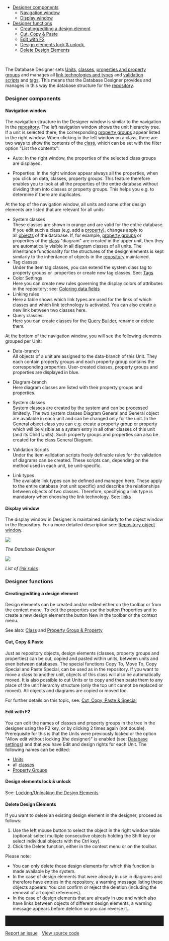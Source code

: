 -   [Designer components](#designer-components)
    -   [Navigation window](#navigation-window)
    -   [Display window](#display-window)
-   [Designer functions](#designer-functions)
    -   [Creating/editing a design
        element](#creatingediting-a-design-element)
    -   [Cut, Copy & Paste](#cut-copy-paste)
    -   [Edit with F2](#edit-with-f2)
    -   [Design elements lock &
        unlock ](#design-elements-lock--unlock)
    -   [Delete Design Elements](#delete-design-elements)

 

The Database Designer sets [Units](unit), [classes](class), [properties
and property groups](property-group-and-property) and manages all [link
technologies and types](links) and [validation
scripts](validation-scripts) and [tags](tags). This means that the
Database Designer provides and manages in this way the database
structure for the [repository](repository).

### Designer components

#### Navigation window

The navigation structure in the Designer window is similar to the
navigation in the [repository](repository). The left navigation window
shows the unit hierarchy tree. If a unit is selected there, the
corresponding [property groups](property-group-and-property) appear listed
in the right window. When clicking in the left window on a class, there
are two ways to show the contents of the [class](class), which can be
set with the filter option "List the contents":

-   Auto: In the right window, the properties of the selected class
    groups are displayed.

-   Properties: In the right window appear always all the properties,
    when you click on data, classes, property groups. This feature
    therefore enables you to look at all the properties of the entire
    database without dividing them into classes or property groups. This
    helps you e.g. to determine if there are duplicates.

At the top of the navigation window, all units and some other design
elements are listed that are relevant for all units:

-   System classes  
    These classes are shown in orange and are valid for the entire
    database. If you edit such a class (e.g. add
    a [property](property-group-and-property)), changes apply to
    all [objects](object) of the database. If, for example, [property
    groups](property-group-and-property) or properties of
    the [class](class) "diagram" are created in the upper unit, then
    they are automatically visible in all diagram classes of all units.
    The inheritance functionality for the structures of the design
    elements is kept similarly to the inheritance of objects in
    the [repository](repository) maintained.
-   Tag classes  
    Under the item tag classes, you can extend the system class tag to
    property groups or  properties or create new tag classes.
    See: [Tags](tags)
-   Color Settings  
    Here you can create new rules governing the display colors of
    attributes in the repository; see: [Coloring data
    fields](coloring-data-fields)
-   Linking rules  
    Here a table shows which link types are used for the links of which
    classes and which link technology is activated. You can also create
    a new link between two classes here.
-   Query classes  
    Here you can create classes for the [Query Builder](querybuilder),
    rename or delete them.

At the bottom of the navigation window, you will see the following
elements grouped per Unit:

-   Data-branch  
    All objects of a unit are assigned to the data-branch of this Unit.
    They each contain property groups and each property group contains
    the corresponding properties. User-created classes, property groups
    and properties are displayed in blue.
-   Diagram-branch  
    Here diagram classes are listed with their property groups and
    properties.
-   System classes  
    System classes are created by the system and can be processed
    limitedly. The two system classes Diagram General and General object
    are available in each unit and can be changed only for the unit. In
    the General object class you can e.g. create a property group or
    property which will be visible as a system entry in all other
    classes of this unit (and its Child Units). Such property groups and
    properties can also be created for the class General Diagram.

-   Validation Scripts  
    Under the item validation scripts freely definable rules for the
    validation of diagrams can be created. These scripts can, depending
    on the method used in each unit, be unit-specific.
-   Link types  
    The available link types can be defined and managed here. These
    apply to the entire database (not unit specific) and describe the
    relationships between objects of two classes. Therefore, specifying
    a link type is mandatory when choosing the link technology.
    See: [links](links)

#### Display window

The display window in Designer is maintained similarly to the object
window in the Repository. For a more detailed description
see: [Repository object window](repository).



![](//images.ctfassets.net/utx1h0gfm1om/246yaO79g4yC0iEgEGyoAq/494bc453d59268e76a3c16f622ab0004/329533.png)

*The Database Designer*

![](//images.ctfassets.net/utx1h0gfm1om/4bY9Zf0j4I0Aqw4E8maIcS/3476f964ba317d2b830dfcdb83069202/329539.png)

*List of [link rules](link-rules)*

### Designer functions

#### Creating/editing a design element

Design elements can be created and/or edited either on the toolbar or
from the context menu. To edit the properties use the button Properties
and to create a new design element the button New in the toolbar or the
context menu.

See also: [Class](class) and [Property Group &
Property](property-group-and-property)

#### Cut, Copy & Paste

Just as repository objects, design elements (classes, property groups
and properties) can be cut, copied and pasted within units, between
units and even between databases. The special functions Copy To, Move
To, Copy Special and Paste Special, can be used as in the repository. If
you want to move a class to another unit, objects of this class will
also be automatically moved. It is also possible to cut Units or to copy
and then paste them to any place of the unit hierarchy structure (only
the top unit cannot be replaced or moved). All objects and diagrams are
copied or moved too.

For further details on this topic, see: [Cut, Copy, Paste &
Special](cut-copy-paste-and-special)

#### Edit with F2

You can edit the names of classes and property groups in the tree in the
designer using the F2 key, or by clicking 2 times again (not double).
Prerequisite for this is that the Units were previously locked or the
option "Allow edit without locking (the designer)" is enabled
(see: [Database settings](database-settings)) and that you have Edit and
design rights for each Unit. The following names can be edited:

-   [Units](unit)
-   all [classes](class)
-   [Property Groups](property-group-and-property)

#### Design elements lock & unlock 

See: [Locking/Unlocking the Design
Elements](locking-unlocking-the-database-structure)

#### Delete Design Elements

If you want to delete an existing design element in the designer,
proceed as follows:

1.  Use the left mouse button to select the object in the right window
    table (optional: select multiple consecutive objects holding the
    Shift key or select individual objects with the Ctrl key).
2.  Click the Delete function, either in the context menu or on the
    toolbar.

Please note:

-   You can only delete those design elements for which this function is
    made available by the system.
-   In the case of design elements that were already in use in diagrams
    and therefore have entries in the repository, a warning message
    listing these objects appears. You can confirm or reject the
    deletion (including the removal of all object references).
-   In the case of design elements that are already in use and which
    also have links between objects of different design elements, a
    warning message appears before deletion so you can reverse it..

<hr style="padding-top:2rem" />
<a href="https://github.com/process4/docs/issues" target="_blank" class="bgw btn btn-primary btn-lg shadow-sm">Report an issue</a>
<a href="https://github.com/process4/docs" target="_blank" class="bgw btn btn-primary btn-lg shadow-sm" style="margin-left:10px;">View source code</a>